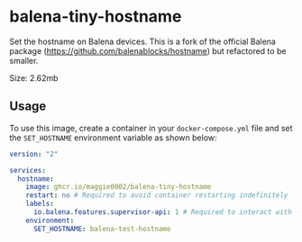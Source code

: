 # balena-tiny-hostname

Set the hostname on Balena devices. This is a fork of the official Balena package (https://github.com/balenablocks/hostname) but refactored to be smaller.

Size: 2.62mb

## Usage

To use this image, create a container in your `docker-compose.yml` file and set the `SET_HOSTNAME` environment variable as shown below:

```yaml
version: "2"

services:
  hostname:
    image: ghcr.io/maggie0002/balena-tiny-hostname
    restart: no # Required to avoid container restarting indefinitely
    labels:
      io.balena.features.supervisor-api: 1 # Required to interact with the supervisor
    environment:
      SET_HOSTNAME: balena-test-hostname
```

